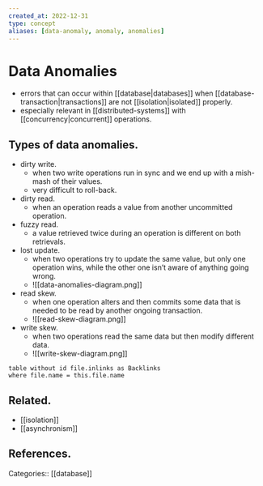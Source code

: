 ```yaml
---
created_at: 2022-12-31
type: concept
aliases: [data-anomaly, anomaly, anomalies]
---
```


# Data Anomalies

- errors that can occur within [[database|databases]] when [[database-transaction|transactions]] are not [[isolation|isolated]] properly.
- especially relevant in [[distributed-systems]] with [[concurrency|concurrent]] operations.

## Types of data anomalies.

- dirty write.
	- when two write operations run in sync and we end up with a mish-mash of their values.
	- very difficult to roll-back.
- dirty read.
	- when an operation reads a value from another uncommitted operation.
- fuzzy read.
	- a value retrieved twice during an operation is different on both retrievals.
- lost update.
	- when two operations try to update the same value, but only one operation wins, while the other one isn’t aware of anything going wrong.
	- ![[data-anomalies-diagram.png]]
- read skew.
	- when one operation alters and then commits some data that is needed to be read by another ongoing transaction.
	- ![[read-skew-diagram.png]]
- write skew.
	- when two operations read the same data but then modify different data.
	- ![[write-skew-diagram.png]]

```dataview
table without id file.inlinks as Backlinks
where file.name = this.file.name
```

## Related.

- [[isolation]]
- [[asynchronism]]

## References.

Categories:: [[database]]
